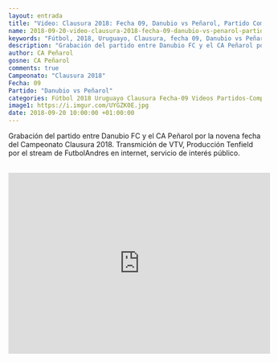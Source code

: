 ```yaml
---
layout: entrada
title: "Video: Clausura 2018: Fecha 09, Danubio vs Peñarol, Partido Completo"
name: 2018-09-20-video-clausura-2018-fecha-09-danubio-vs-penarol-partido-completo.markdown
keywords: "Fútbol, 2018, Uruguayo, Clausura, fecha 09, Danubio vs Peñarol, Partidos Completos, video, youtube"
description: "Grabación del partido entre Danubio FC y el CA Peñarol por la novena fecha del Campeonato Clausura 2018. Transmición de VTV, Producción Tenfield por el stream de FutbolAndres en internet, servicio de interés público."
author: CA Peñarol
gosne: CA Peñarol
comments: true
Campeonato: "Clausura 2018"
Fecha: 09
Partido: "Danubio vs Peñarol"
categories: Fútbol 2018 Uruguayo Clausura Fecha-09 Videos Partidos-Completos
image1: https://i.imgur.com/UYGZK0E.jpg
date: 2018-09-20 10:00:00 +01:00:00
---
```



Grabación del partido entre Danubio FC y el CA Peñarol por la novena fecha del Campeonato Clausura 2018. Transmición de VTV, Producción Tenfield por el stream de FutbolAndres en internet, servicio de interés público.

<br>

<iframe width="521" height="360" src="https://www.youtube.com/embed/YjCNAEUYdjc" frameborder="0" allow="autoplay; encrypted-media" allowfullscreen></iframe>
